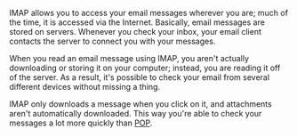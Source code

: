 IMAP allows you to access your email messages wherever you are; much of the time, it is accessed via the Internet. Basically, email messages are stored on servers. Whenever you check your inbox, your email client contacts the server to connect you with your messages. 

When you read an email message using IMAP, you aren't actually downloading or storing it on your computer; instead, you are reading it off of the server. As a result, it's possible to check your email from several different devices without missing a thing.

IMAP only downloads a message when you click on it, and attachments aren't automatically downloaded. This way you're able to check your messages a lot more quickly than [POP](../protocols/pop.md).


